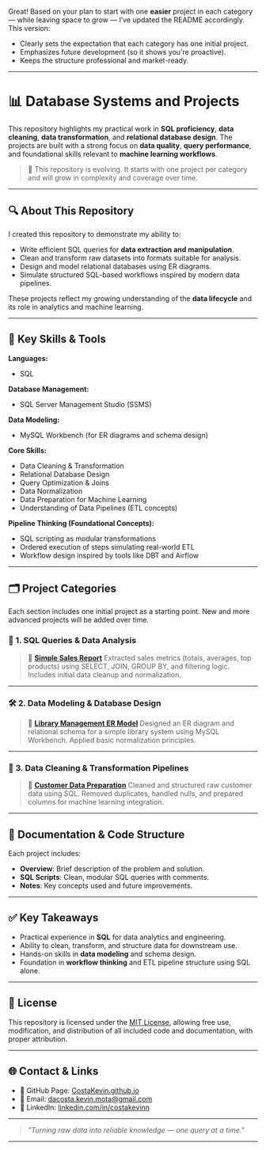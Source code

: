 Great! Based on your plan to start with one **easier** project in each category — while leaving space to grow — I’ve updated the README accordingly. This version:

* Clearly sets the expectation that each category has one initial project.
* Emphasizes future development (so it shows you're proactive).
* Keeps the structure professional and market-ready.

---

# 📊 Database Systems and Projects

This repository highlights my practical work in **SQL proficiency**, **data cleaning**, **data transformation**, and **relational database design**. The projects are built with a strong focus on **data quality**, **query performance**, and foundational skills relevant to **machine learning workflows**.

> 🚧 This repository is evolving. It starts with one project per category and will grow in complexity and coverage over time.

---

## 🔍 About This Repository

I created this repository to demonstrate my ability to:

* Write efficient SQL queries for **data extraction and manipulation**.
* Clean and transform raw datasets into formats suitable for analysis.
* Design and model relational databases using ER diagrams.
* Simulate structured SQL-based workflows inspired by modern data pipelines.

These projects reflect my growing understanding of the **data lifecycle** and its role in analytics and machine learning.

---

## 💼 Key Skills & Tools

**Languages:**

* SQL

**Database Management:**

* SQL Server Management Studio (SSMS)

**Data Modeling:**

* MySQL Workbench (for ER diagrams and schema design)

**Core Skills:**

* Data Cleaning & Transformation
* Relational Database Design
* Query Optimization & Joins
* Data Normalization
* Data Preparation for Machine Learning
* Understanding of Data Pipelines (ETL concepts)

**Pipeline Thinking (Foundational Concepts):**

* SQL scripting as modular transformations
* Ordered execution of steps simulating real-world ETL
* Workflow design inspired by tools like DBT and Airflow

---

## 🗂️ Project Categories

Each section includes one initial project as a starting point. New and more advanced projects will be added over time.

### 📁 1. SQL Queries & Data Analysis

> 🔹 **[Simple Sales Report](link)**
> Extracted sales metrics (totals, averages, top products) using SELECT, JOIN, GROUP BY, and filtering logic.
> Includes initial data cleanup and normalization.

---

### 🛠️ 2. Data Modeling & Database Design

> 🔹 **[Library Management ER Model](link)**
> Designed an ER diagram and relational schema for a simple library system using MySQL Workbench.
> Applied basic normalization principles.

---

### 🔄 3. Data Cleaning & Transformation Pipelines

> 🔹 **[Customer Data Preparation](link)**
> Cleaned and structured raw customer data using SQL.
> Removed duplicates, handled nulls, and prepared columns for machine learning integration.

---

## 📘 Documentation & Code Structure

Each project includes:

* **Overview**: Brief description of the problem and solution.
* **SQL Scripts**: Clean, modular SQL queries with comments.
* **Notes**: Key concepts used and future improvements.

---

## ✅ Key Takeaways

* Practical experience in **SQL** for data analytics and engineering.
* Ability to clean, transform, and structure data for downstream use.
* Hands-on skills in **data modeling** and schema design.
* Foundation in **workflow thinking** and ETL pipeline structure using SQL alone.

---

## 📄 License

This repository is licensed under the [MIT License](LICENSE), allowing free use, modification, and distribution of all included code and documentation, with proper attribution.

---

## 🌐 Contact & Links

* 🔗 GitHub Page: [CostaKevin.github.io](https://CostaKevin.github.io)
* 📧 Email: [dacosta.kevin.mota@gmail.com](mailto:dacosta.kevin.mota@gmail.com)
* 💼 LinkedIn: [linkedin.com/in/costakevinn](https://linkedin.com/in/costakevinn)

---

> *"Turning raw data into reliable knowledge — one query at a time."*

---
